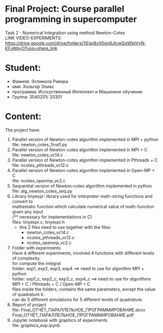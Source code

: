# Final Project: Course parallel programming in supercomputer

Task 2 - Numerical Integration using method Newton-Cotes  
LINK VIDEO-EXPERIMENTS:   
https://drive.google.com/drive/folders/1iEgp8xX0qo6JIcwQgWbtVyN-KFJAtkyO?usp=share_link  

Student: 
==========
* Фамиля: Эспинола Ривера
* имя: Хольгер Элиас
* программа: Исскуственный Интеллект и Машинное обучение
* Группа: 3540201/ 20301

Content: 
=========

The project have:

1. Parallel version of Newton-cotes algorithm implemented in MPI + python    
   file: newton_cotes_final1.py  
2. Parallel version of Newton-cotes algorithm implemented in MPI + C  
   file: newton_cotes_vc14.c  
3. Parallel version of Newton-cotes algorithm implemented in Pthreads + C  
   file: ncotes_pthreads_vc12.c  
4. Parallel version of Newton-cotes algorithm implemented in Open-MP + C  
   file: ncotes_openmp_vc2.c  
5. Sequential version of Newton-cotes algorithm implemented in python  
   file: alg_newton_cotes_seq.py  
5. Library tinyexpr: library used for interpreter math-string functions and convert to   
   mathematic function which calculate numerical value of math-function given any input  
   (** necessary for implementations in C)  
   files: tinyexpr.c, tinyexpr.h  
   * this 2 files need to use together with the files:  
      - newton_cotes_vc14.c  
      - ncotes_pthreads_vc12.c  
      - ncotes_openmp_vc2.c  
6. Folder with experiments  
   Have 4 different experiments, involved 4 functions with different levels of complexity  
   for compute the integral  
   folder: exp1, exp2, exp3, exp4 ==> need to use for algorithm MPI + python  
   folder: exp1_c, exp2_c, exp3_c, exp4_c ==> need to use for algorithms MPI + C / Pthreads + C / Open-MP + C  
   files inside the folders, contains the same parameters, except the value of quadrature k.  
   can do 5 different simulations for 5 different levels of quadrature.  
7. Report of project  
   file: Final_ОТЧЁТ_ПАРАЛЛЕЛЬНОЕ_ПРОГРАММИРОВАНИЕ.docx  
         Final_ОТЧЁТ_ПАРАЛЛЕЛЬНОЕ_ПРОГРАММИРОВАНИЕ.pdf  
8. Jupyter notebook with graphics of experiments  
   file: graphics_exp.ipynb
   
